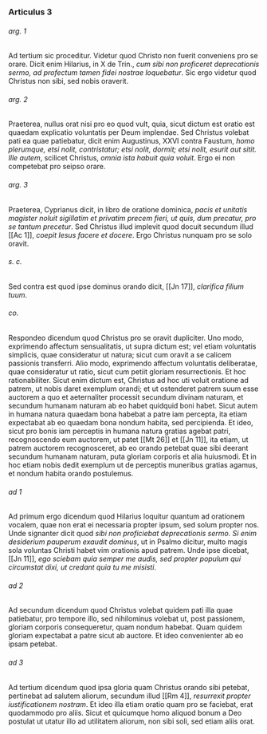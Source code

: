 ### Articulus 3

###### arg. 1
Ad tertium sic proceditur. Videtur quod Christo non fuerit conveniens pro se orare. Dicit enim Hilarius, in X de Trin., *cum sibi non proficeret deprecationis sermo, ad profectum tamen fidei nostrae loquebatur*. Sic ergo videtur quod Christus non sibi, sed nobis oraverit.

###### arg. 2
Praeterea, nullus orat nisi pro eo quod vult, quia, sicut dictum est oratio est quaedam explicatio voluntatis per Deum implendae. Sed Christus volebat pati ea quae patiebatur, dicit enim Augustinus, XXVI contra Faustum, *homo plerumque, etsi nolit, contristatur; etsi nolit, dormit; etsi nolit, esurit aut sitit. Ille autem*, scilicet Christus, *omnia ista habuit quia voluit*. Ergo ei non competebat pro seipso orare.

###### arg. 3
Praeterea, Cyprianus dicit, in libro de oratione dominica, *pacis et unitatis magister noluit sigillatim et privatim precem fieri, ut quis, dum precatur, pro se tantum precetur*. Sed Christus illud implevit quod docuit secundum illud [[Ac 1]], *coepit Iesus facere et docere*. Ergo Christus nunquam pro se solo oravit.

###### s. c.
Sed contra est quod ipse dominus orando dicit, [[Jn 17]], *clarifica filium tuum*.

###### co.
Respondeo dicendum quod Christus pro se oravit dupliciter. Uno modo, exprimendo affectum sensualitatis, ut supra dictum est; vel etiam voluntatis simplicis, quae consideratur ut natura; sicut cum oravit a se calicem passionis transferri. Alio modo, exprimendo affectum voluntatis deliberatae, quae consideratur ut ratio, sicut cum petiit gloriam resurrectionis. Et hoc rationabiliter. Sicut enim dictum est, Christus ad hoc uti voluit oratione ad patrem, ut nobis daret exemplum orandi; et ut ostenderet patrem suum esse auctorem a quo et aeternaliter processit secundum divinam naturam, et secundum humanam naturam ab eo habet quidquid boni habet. Sicut autem in humana natura quaedam bona habebat a patre iam percepta, ita etiam expectabat ab eo quaedam bona nondum habita, sed percipienda. Et ideo, sicut pro bonis iam perceptis in humana natura gratias agebat patri, recognoscendo eum auctorem, ut patet [[Mt 26]] et [[Jn 11]], ita etiam, ut patrem auctorem recognosceret, ab eo orando petebat quae sibi deerant secundum humanam naturam, puta gloriam corporis et alia huiusmodi. Et in hoc etiam nobis dedit exemplum ut de perceptis muneribus gratias agamus, et nondum habita orando postulemus.

###### ad 1
Ad primum ergo dicendum quod Hilarius loquitur quantum ad orationem vocalem, quae non erat ei necessaria propter ipsum, sed solum propter nos. Unde signanter dicit quod *sibi non proficiebat deprecationis sermo. Si enim desiderium pauperum exaudit dominus*, ut in Psalmo dicitur, multo magis sola voluntas Christi habet vim orationis apud patrem. Unde ipse dicebat, [[Jn 11]], *ego sciebam quia semper me audis, sed propter populum qui circumstat dixi, ut credant quia tu me misisti*.

###### ad 2
Ad secundum dicendum quod Christus volebat quidem pati illa quae patiebatur, pro tempore illo, sed nihilominus volebat ut, post passionem, gloriam corporis consequeretur, quam nondum habebat. Quam quidem gloriam expectabat a patre sicut ab auctore. Et ideo convenienter ab eo ipsam petebat.

###### ad 3
Ad tertium dicendum quod ipsa gloria quam Christus orando sibi petebat, pertinebat ad salutem aliorum, secundum illud [[Rm 4]], *resurrexit propter iustificationem nostram*. Et ideo illa etiam oratio quam pro se faciebat, erat quodammodo pro aliis. Sicut et quicumque homo aliquod bonum a Deo postulat ut utatur illo ad utilitatem aliorum, non sibi soli, sed etiam aliis orat.

